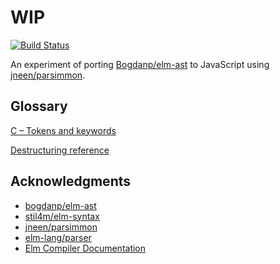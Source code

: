 # WIP

[![Build Status](https://travis-ci.org/halfzebra/parsimmon-experiment.svg?branch=master)](https://travis-ci.org/halfzebra/parsimmon-experiment)

An experiment of porting [Bogdanp/elm-ast](https://github.com/Bogdanp/elm-ast) to JavaScript using [jneen/parsimmon](https://github.com/jneen/parsimmon).

## Glossary

[C – Tokens and keywords](https://fresh2refresh.com/c-programming/c-tokens-identifiers-keywords/)

[Destructuring reference](https://gist.github.com/yang-wei/4f563fbf81ff843e8b1e)

## Acknowledgments

- [bogdanp/elm-ast](https://github.com/Bogdanp/elm-ast)
- [stil4m/elm-syntax](https://github.com/stil4m/elm-syntax)
- [jneen/parsimmon](https://github.com/jneen/parsimmon)
- [elm-lang/parser](https://github.com/elm-lang/parser)
- [Elm Compiler Documentation](https://github.com/elm-community/elm-compiler-docs)
